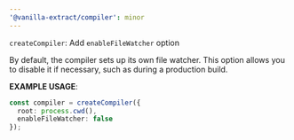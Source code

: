 ```yaml
---
'@vanilla-extract/compiler': minor
---
```


`createCompiler`: Add `enableFileWatcher` option

By default, the compiler sets up its own file watcher.
This option allows you to disable it if necessary, such as during a production build.

**EXAMPLE USAGE**:

```ts
const compiler = createCompiler({
  root: process.cwd(),
  enableFileWatcher: false
});
```
